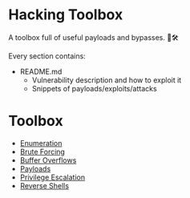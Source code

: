 # Hacking Toolbox

A toolbox full of useful payloads and bypasses. 🧰🛠

Every section contains:

- README.md
  - Vulnerability description and how to exploit it
  - Snippets of payloads/exploits/attacks

# Toolbox
  - [Enumeration](Enumeration/README.md)
  - [Brute Forcing](Brute%20Forcing/README.md)
  - [Buffer Overflows](Buffer%20Overflows/README.md)
  - [Payloads](Payloads/README.md)
  - [Privilege Escalation](Privilege%20Escalation/README.md)
  - [Reverse Shells](Reverse%20Shells/README.md)